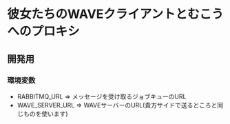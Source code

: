 # 彼女たちのWAVEクライアントとむこうへのプロキシ

## 開発用

### 環境変数

- RABBITMQ_URL
  => メッセージを受け取るジョブキューのURL
- WAVE_SERVER_URL
  => WAVEサーバーのURL(貴方サイドで送るところと同じものを使います)
